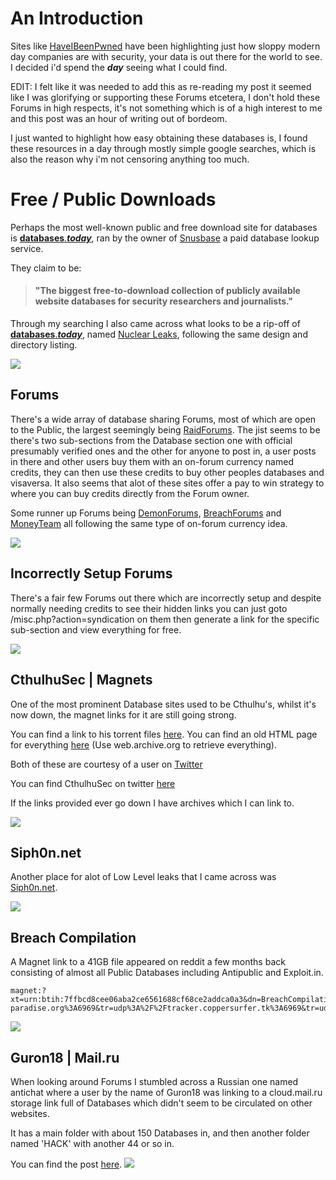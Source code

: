 # An Introduction

Sites like [HaveIBeenPwned](https://haveibeenpwned.com/) have been highlighting just how sloppy modern day companies are with security, your data is out there for the world to see. I decided i'd spend the ***day*** seeing what I could find.

EDIT: I felt like it was needed to add this as re-reading my post it seemed like I was glorifying or supporting these Forums etcetera, I don't hold these Forums in high respects, it's not something which is of a high interest to me and this post was an hour of writing out of bordeom.

I just wanted to highlight how easy obtaining these databases is, I found these resources in a day through mostly simple google searches, which is also the reason why i'm not censoring anything too much.

# Free / Public Downloads

Perhaps the most well-known public and free download site for databases is [**databases**.***today***](https://databases.today), ran by the owner of [Snusbase](https://snusbase.com) a paid database lookup service.

They claim to be:

> #### "The biggest free-to-download collection of publicly available website databases for security researchers and journalists."

Through my searching I also came across what looks to be a rip-off of [**databases**.***today***](https://databases.today/), named [Nuclear Leaks](https://nuclearleaks.com/), following the same design and directory listing. 

![
](https://crypt.fi/images/7d3af60509bbaa9a485f65c.png)

## Forums

There's a wide array of database sharing Forums, most of which are open to the Public, the largest seemingly being [RaidForums](https://raidforums.com/). The jist seems to be there's two sub-sections from the Database section one with official presumably verified ones and the other for anyone to post in, a user posts in there and other users buy them with an on-forum currency named credits, they can then use these credits to buy other peoples databases and visaversa. It also seems that alot of these sites offer a pay to win strategy to where you can buy credits directly from the Forum owner.

Some runner up Forums being [DemonForums](https://demonforums.net/), [BreachForums](https://www.breachforums.com/) and [MoneyTeam](http://forums.money.team) all following the same type of on-forum currency idea.   

![
](https://crypt.fi/images/ace68c2f5b8137a422a8ba0.png)

## Incorrectly Setup Forums

There's a fair few Forums out there which are incorrectly setup and despite normally needing credits to see their hidden links you can just goto /misc.php?action=syndication on them then generate a link for the specific sub-section and view everything for free.

![
](https://crypt.fi/images/1d18c562406d83fe9a085c8.png)

## CthulhuSec | Magnets

One of the most prominent Database sites used to be Cthulhu's, whilst it's now down, the magnet links for it are still going strong.

You can find a link to his torrent files [here](https://anonfiles.cc/file/7e835a8c55687d9a68bc90a849417f80).
You can find an old HTML page for everything [here](https://justpaste.it/13kcp) (Use web.archive.org to retrieve everything).

Both of these are courtesy of a user on [Twitter](https://twitter.com/kapichurej/status/832123605643255810)

You can find CthulhuSec on twitter [here](https://twitter.com/cthlhusec)

If the links provided ever go down I have archives which I can link to.

![
](https://crypt.fi/images/9fa5a33dc209d0f78ea5019.png)

## Siph0n.net

Another place for alot of Low Level leaks that I came across was [Siph0n.net](http://siph0n.net/leaks.php).

![
](https://crypt.fi/images/7c90b54930956c4a4ffb9c3.png)

## Breach Compilation

A Magnet link to a 41GB file appeared on reddit a few months back consisting of almost all Public Databases including Antipublic and Exploit.in. 

```
magnet:?xt=urn:btih:7ffbcd8cee06aba2ce6561688cf68ce2addca0a3&dn=BreachCompilation&tr=udp%3A%2F%2Ftracker.openbittorrent.com%3A80&tr=udp%3A%2F%2Ftracker.leechers-paradise.org%3A6969&tr=udp%3A%2F%2Ftracker.coppersurfer.tk%3A6969&tr=udp%3A%2F%2Fglotorrents.pw%3A6969&tr=udp%3A%2F%2Ftracker.opentrackr.org%3A1337
```

![
](https://crypt.fi/images/63a33cbc0fc57d77b1ecf2d.png)


## Guron18 | Mail.ru

When looking around Forums I stumbled across a Russian one named antichat where a user by the name of Guron18 was linking to a cloud.mail.ru storage link full of Databases which didn't seem to be circulated on other websites.

It has a main folder with about 150 Databases in, and then another folder named 'HACK' with another 44 or so in. 

You can find the post [here](https://forum.antichat.ru/threads/442969/#post-4054501).
![
](https://crypt.fi/images/4b373959cf27e11831dc1bf.png)


